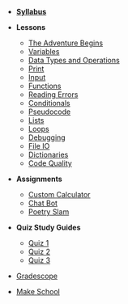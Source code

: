 *  **[Syllabus](README.md)**
- **Lessons**
  - [The Adventure Begins](Lessons/adventure_begins.md)
  - [Variables](Lessons/variables.md)
  - [Data Types and Operations](Lessons/datatypes_operations.md)
  - [Print](Lessons/print.md)
  - [Input](Lessons/input.md)
  - [Functions](Lessons/functions.md)
  - [Reading Errors](Lessons/reading_errors.md)
  - [Conditionals](Lessons/conditionals.md)
  - [Pseudocode](Lessons/pseudocode.md)
  - [Lists](Lessons/lists.md)
  - [Loops](Lessons/loops.md)
  - [Debugging](Lessons/debugging.md)
  - [File IO](Lessons/file_io.md)
  - [Dictionaries](Lessons/dictionaries.md)
  - [Code Quality](Lessons/code_quality.md)
  
- **Assignments**
  - [Custom Calculator](Lessons/custom_calculator.md)
  - [Chat Bot](Lessons/chat_bot.md)
  - [Poetry Slam](Lessons/poetry_slam.md)
  
- **Quiz Study Guides**
  - [Quiz 1](Lessons/quiz1.md)
  - [Quiz 2](Lessons/quiz2.md)
  - [Quiz 3](Lessons/quiz3.md)

* [Gradescope](https://www.gradescope.com/courses/201367)

* [Make School](https://www.makeschool.com)
